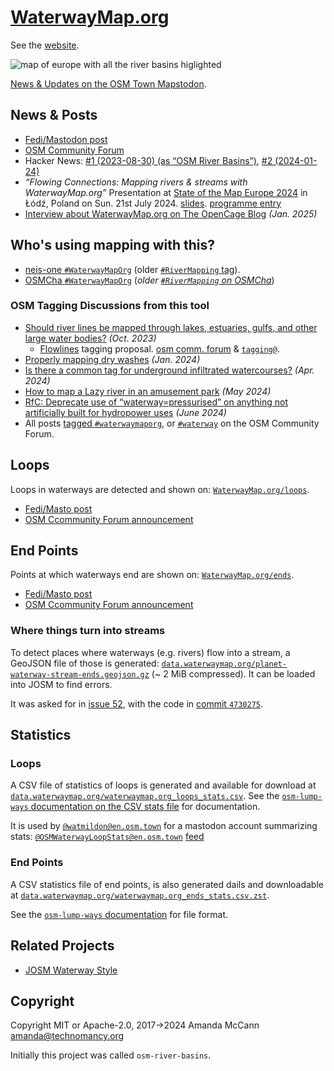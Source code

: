 # [WaterwayMap.org](https://waterwaymap.org)

See the [website](https://waterwaymap.org).

![map of europe with all the river basins higlighted](https://waterwaymap.org/img/screenshot.png)

[News & Updates on the OSM Town Mapstodon](https://en.osm.town/@amapanda/tagged/WaterwayMapOrg).

## News & Posts

* [Fedi/Mastodon post](https://en.osm.town/@amapanda/110118513232919061)
* [OSM Community Forum](https://community.openstreetmap.org/t/osm-river-basins-website-to-show-how-are-rivers-in-osm-connected/102655)
* Hacker News: [#1 (2023-08-30) (as “OSM River Basins”)](https://news.ycombinator.com/item?id=37321292), [#2 (2024-01-24)](https://news.ycombinator.com/item?id=39110434)
* *“Flowing Connections: Mapping rivers & streams with WaterwayMap.org”* Presentation at [State of the Map Europe 2024](https://stateofthemap.eu/) in Łódź, Poland on Sun. 21st July 2024. [slides](https://waterwaymap.org/static/2024-07-21-sotmeu-waterway-presentation.pdf). [programme entry](https://cfp.openstreetmap.org.pl/state-of-the-map-europe-2024/talk/K8LF7U/)
* [Interview about WaterwayMap.org on The OpenCage Blog](https://blog.opencagedata.com/post/openstreetmap-interview-waterwaymap) _(Jan. 2025)_

## Who's using mapping with this?

* [neis-one `#WaterwayMapOrg`](https://resultmaps.neis-one.org/osm-changesets?comment=WaterwayMapOrg) (older [`#RiverMapping` tag](https://resultmaps.neis-one.org/osm-changesets?comment=RiverMapping)).
* [OSMCha `#WaterwayMapOrg`](https://osmcha.org/?filters=%7B%22metadata%22%3A%5B%7B%22label%22%3A%22hashtags%3D%23WaterwayMapOrg%22%2C%22value%22%3A%22hashtags%3D%23WaterwayMapOrg%22%7D%5D%7D) (_older [`#RiverMapping` on OSMCha](https://osmcha.org/?filters=%7B%22metadata%22%3A%5B%7B%22label%22%3A%22hashtags%3D%23RiverMapping%22%2C%22value%22%3A%22hashtags%3D%23RiverMapping%22%7D%5D%7D)_)

### OSM Tagging Discussions from this tool

* [Should river lines be mapped through lakes, estuaries, gulfs, and other large water bodies?](https://community.openstreetmap.org/t/should-river-lines-be-mapped-through-lakes-estuaries-gulfs-and-other-large-water-bodies/104438) _(Oct. 2023)_
  * [Flowlines](https://wiki.openstreetmap.org/wiki/Proposal:Flowlines) tagging proposal. [osm comm. forum](https://community.openstreetmap.org/t/rfc-feature-proposal-flowlines/117361) & [`tagging@`](https://lists.openstreetmap.org/pipermail/tagging/2024-August/067978.html).
* [Properly mapping dry washes](https://community.openstreetmap.org/t/properly-mapping-dry-washes/108437) _(Jan. 2024)_
* [Is there a common tag for underground infiltrated watercourses?](https://community.openstreetmap.org/t/is-there-a-common-tag-for-underground-infiltrated-watercourses/111558) _(Apr. 2024)_
* [How to map a Lazy river in an amusement park](https://community.openstreetmap.org/t/how-to-map-a-lazy-river-in-an-amusement-park/113429) _(May 2024)_
* [RfC: Deprecate use of “waterway=pressurised” on anything not artificially built for hydropower uses](https://community.openstreetmap.org/t/rfc-deprecate-use-of-waterway-pressurised-on-anything-not-artificially-built-for-hydropower-uses/115222) _(June 2024)_
* All posts [tagged `#waterwaymaporg`](https://community.openstreetmap.org/tag/waterwaymaporg), or [`#waterway`](https://community.openstreetmap.org/tag/waterway) on the OSM Community Forum.

## Loops

Loops in waterways are detected and shown on:
[`WaterwayMap.org/loops`](https://waterwaymap.org/loops).


* [Fedi/Masto post](https://en.osm.town/@amapanda/111658136395447174)
* [OSM Ccommunity Forum announcement](https://community.openstreetmap.org/t/the-wonders-of-early-medieval-fore-abbey-and-osm-river-topology-today-i-e-waterwaymap-org-is-going-around-in-circles/107497)


## End Points

Points at which waterways end are shown on: [`WaterwayMap.org/ends`](https://waterwaymap.org/ends).

* [Fedi/Masto post](https://en.osm.town/@amapanda/111844170704856219)
* [OSM Ccommunity Forum announcement](https://community.openstreetmap.org/t/the-end-of-waterway-map/108632)

### Where things turn into streams

To detect places where waterways (e.g. rivers) flow into a stream, a GeoJSON file of those is generated: [`data.waterwaymap.org/planet-waterway-stream-ends.geojson.gz`](https://data.waterwaymap.org/planet-waterway-stream-ends.geojson.gz) (~ 2 MiB compressed). It can be loaded into JOSM to find errors.

It was asked for in [issue 52](https://github.com/amandasaurus/waterwaymap.org/issues/52), with the code in [commit `4730275`](https://github.com/amandasaurus/waterwaymap.org/commit/4730275509c1655e46a09c3994436403b3bd5ec1).

## Statistics

### Loops

A CSV file of statistics of loops is generated and available for download at
[`data.waterwaymap.org/waterwaymap.org_loops_stats.csv`](
https://data.waterwaymap.org/waterwaymap.org_loops_stats.csv). See the
[`osm-lump-ways` documentation on the CSV stats
file](https://github.com/amandasaurus/osm-lump-ways?tab=readme-ov-file#ends-stats-csv---ends-csv-file-filenamecsv)
for documentation.

It is used by [`@watmildon@en.osm.town`](https://en.osm.town/@watmildon) for a
mastodon account summarizing stats:
[`@OSMWaterwayLoopStats@en.osm.town`](https://en.osm.town/@OSMWaterwayLoopStats)
[feed](https://en.osm.town/@OSMWaterwayLoopStats.rss)

### End Points

A CSV statistics file of end points, is also generated dails and downloadable at
[`data.waterwaymap.org/waterwaymap.org_ends_stats.csv.zst`](https://data.waterwaymap.org/waterwaymap.org_ends_stats.csv.zst).

See the [`osm-lump-ways`
documentation](https://github.com/amandasaurus/osm-lump-ways?tab=readme-ov-file#ends-stats-csv---ends-csv-file-filenamecsv)
for file format.

## Related Projects

* [JOSM Waterway Style](https://josm.openstreetmap.de/wiki/Styles/Waterways)

## Copyright

Copyright MIT or Apache-2.0, 2017→2024 Amanda McCann <amanda@technomancy.org>

Initially this project was called `osm-river-basins`.

